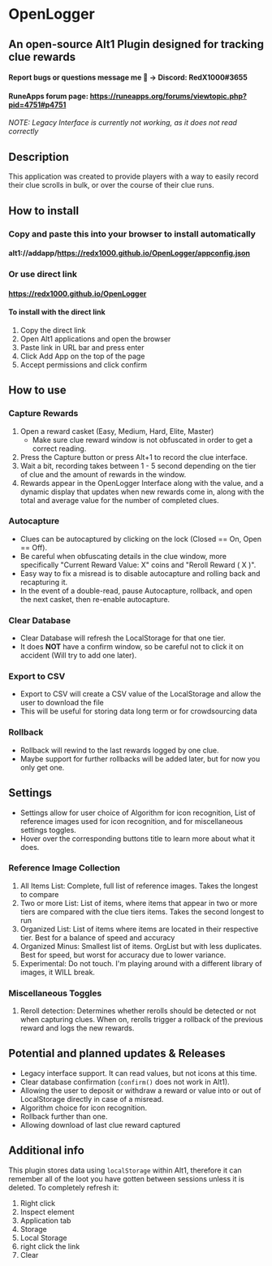 # OpenLogger
## An open-source Alt1 Plugin designed for tracking clue rewards
#### Report bugs or questions message me 🙂 -> Discord: RedX1000#3655
#### RuneApps forum page: https://runeapps.org/forums/viewtopic.php?pid=4751#p4751

*NOTE: Legacy Interface is currently not working, as it does not read correctly* 


## Description
This application was created to provide players with a way to easily record their clue scrolls in bulk, or over the course of their clue runs.

## How to install
### Copy and paste this into your browser to install automatically
#### alt1://addapp/https://redx1000.github.io/OpenLogger/appconfig.json
### Or use direct link
#### https://redx1000.github.io/OpenLogger
#### To install with the direct link
1. Copy the direct link
2. Open Alt1 applications and open the browser
3. Paste link in URL bar and press enter
4. Click Add App on the top of the page
5. Accept permissions and click confirm

 ## How to use
 ### Capture Rewards
1. Open a reward casket (Easy, Medium, Hard, Elite, Master)
    * Make sure clue reward window is not obfuscated in order to get a correct reading.
2. Press the Capture button or press Alt+1 to record the clue interface.
3. Wait a bit, recording takes between 1 - 5 second depending on the tier of clue and the amount of rewards in the window.
4. Rewards appear in the OpenLogger Interface along with the value, and a dynamic display that updates when new rewards come in, along with the total and average value for the number of completed clues.

### Autocapture
* Clues can be autocaptured by clicking on the lock (Closed == On, Open == Off).
* Be careful when obfuscating details in the clue window, more specifically "Current Reward Value: X" coins and "Reroll Reward ( X )".
* Easy way to fix a misread is to disable autocapture and rolling back and recapturing it.
* In the event of a double-read, pause Autocapture, rollback, and open the next casket, then re-enable autocapture.

### Clear Database
* Clear Database will refresh the LocalStorage for that one tier.
* It does **NOT** have a confirm window, so be careful not to click it on accident (Will try to add one later).

### Export to CSV
* Export to CSV will create a CSV value of the LocalStorage and allow the user to download the file
* This will be useful for storing data long term or for crowdsourcing data

### Rollback
* Rollback will rewind to the last rewards logged by one clue.
* Maybe support for further rollbacks will be added later, but for now you only get one.

## Settings
* Settings allow for user choice of Algorithm for icon recognition, List of reference images used for icon recognition, and for miscellaneous settings toggles.
* Hover over the corresponding buttons title to learn more about what it does.

### Reference Image Collection
1. All Items List: Complete, full list of reference images. Takes the longest to compare
2. Two or more List: List of items, where items that appear in two or more tiers are compared with the clue tiers items. Takes the second longest to run
3. Organized List: List of items where items are located in their respective tier. Best for a balance of speed and accuracy
4. Organized Minus: Smallest list of items. OrgList but with less duplicates. Best for speed, but worst for accuracy due to lower variance.
5. Experimental: Do not touch. I'm playing around with a different library of images, it WILL break.

### Miscellaneous Toggles
1. Reroll detection: Determines whether rerolls should be detected or not when capturing clues. When on, rerolls trigger a rollback of the previous reward and logs the new rewards. 

## Potential and planned updates & Releases
* Legacy interface support. It can read values, but not icons at this time.
* Clear database confirmation (`confirm()` does not work in Alt1).
* Allowing the user to deposit or withdraw a reward or value into or out of LocalStorage directly in case of a misread.
* Algorithm choice for icon recognition.
* Rollback further than one.
* Allowing download of last clue reward captured

## Additional info
This plugin stores data using `localStorage` within Alt1, therefore it can remember all of the loot you have gotten between sessions unless it is deleted. To completely refresh it:
1. Right click 
2. Inspect element
3. Application tab
4. Storage
5. Local Storage
6. right click the link
7. Clear
